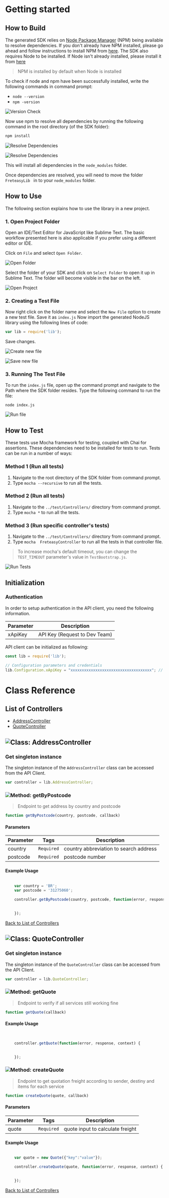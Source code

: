 # Getting started

## How to Build

The generated SDK relies on [Node Package Manager](https://www.npmjs.com/) (NPM) being available to resolve dependencies. If you don't already have NPM installed, please go ahead and follow instructions to install NPM from [here](https://nodejs.org/en/download/).
The SDK also requires Node to be installed. If Node isn't already installed, please install it from [here](https://nodejs.org/en/download/)
> NPM is installed by default when Node is installed

To check if node and npm have been successfully installed, write the following commands in command prompt:

* `node --version`
* `npm -version`

![Version Check](https://apidocs.io/illustration/nodejs?step=versionCheck&workspaceFolder=Freteasy-Node)

Now use npm to resolve all dependencies by running the following command in the root directory (of the SDK folder):

```bash
npm install
```

![Resolve Dependencies](https://apidocs.io/illustration/nodejs?step=resolveDependency1&workspaceFolder=Freteasy-Node)

![Resolve Dependencies](https://apidocs.io/illustration/nodejs?step=resolveDependency2)

This will install all dependencies in the `node_modules` folder.

Once dependencies are resolved, you will need to move the folder `FreteasyLib ` in to your `node_modules` folder.

## How to Use

The following section explains how to use the library in a new project.

### 1. Open Project Folder
Open an IDE/Text Editor for JavaScript like Sublime Text. The basic workflow presented here is also applicable if you prefer using a different editor or IDE.

Click on `File` and select `Open Folder`.

![Open Folder](https://apidocs.io/illustration/nodejs?step=openFolder)

Select the folder of your SDK and click on `Select Folder` to open it up in Sublime Text. The folder will become visible in the bar on the left.

![Open Project](https://apidocs.io/illustration/nodejs?step=openProject&workspaceFolder=Freteasy-Node)

### 2. Creating a Test File

Now right click on the folder name and select the `New File` option to create a new test file. Save it as `index.js` Now import the generated NodeJS library using the following lines of code:

```js
var lib = require('lib');
```

Save changes.

![Create new file](https://apidocs.io/illustration/nodejs?step=createNewFile&workspaceFolder=Freteasy-Node)

![Save new file](https://apidocs.io/illustration/nodejs?step=saveNewFile&workspaceFolder=Freteasy-Node)

### 3. Running The Test File

To run the `index.js` file, open up the command prompt and navigate to the Path where the SDK folder resides. Type the following command to run the file:

```
node index.js
```

![Run file](https://apidocs.io/illustration/nodejs?step=runProject&workspaceFolder=Freteasy-Node)


## How to Test

These tests use Mocha framework for testing, coupled with Chai for assertions. These dependencies need to be installed for tests to run.
Tests can be run in a number of ways:

### Method 1 (Run all tests)

1. Navigate to the root directory of the SDK folder from command prompt.
2. Type `mocha --recursive` to run all the tests.

### Method 2 (Run all tests)

1. Navigate to the `../test/Controllers/` directory from command prompt.
2. Type `mocha *` to run all the tests.

### Method 3 (Run specific controller's tests)

1. Navigate to the `../test/Controllers/` directory from command prompt.
2. Type `mocha  FreteasyController`  to run all the tests in that controller file.

> To increase mocha's default timeout, you can change the `TEST_TIMEOUT` parameter's value in `TestBootstrap.js`.

![Run Tests](https://apidocs.io/illustration/nodejs?step=runTests&controllerName=FreteasyController)

## Initialization

### Authentication
In order to setup authentication in the API client, you need the following information.

| Parameter | Description |
|-----------|-------------|
| xApiKey | API Key (Request to Dev Team) |



API client can be initialized as following:

```JavaScript
const lib = require('lib');

// Configuration parameters and credentials
lib.Configuration.xApiKey = "xxxxxxxxxxxxxxxxxxxxxxxxxxxxxxxxxxxx"; // API Key (Request to Dev Team)

```



# Class Reference

## <a name="list_of_controllers"></a>List of Controllers

* [AddressController](#address_controller)
* [QuoteController](#quote_controller)

## <a name="address_controller"></a>![Class: ](https://apidocs.io/img/class.png ".AddressController") AddressController

### Get singleton instance

The singleton instance of the ``` AddressController ``` class can be accessed from the API Client.

```javascript
var controller = lib.AddressController;
```

### <a name="get_by_postcode"></a>![Method: ](https://apidocs.io/img/method.png ".AddressController.getByPostcode") getByPostcode

> Endpoint to get address by country and postcode


```javascript
function getByPostcode(country, postcode, callback)
```
#### Parameters

| Parameter | Tags | Description |
|-----------|------|-------------|
| country |  ``` Required ```  | country abbreviation to search address |
| postcode |  ``` Required ```  | postcode number |



#### Example Usage

```javascript

    var country = 'BR';
    var postcode = '31275060';

    controller.getByPostcode(country, postcode, function(error, response, context) {

    
    });
```



[Back to List of Controllers](#list_of_controllers)

## <a name="quote_controller"></a>![Class: ](https://apidocs.io/img/class.png ".QuoteController") QuoteController

### Get singleton instance

The singleton instance of the ``` QuoteController ``` class can be accessed from the API Client.

```javascript
var controller = lib.QuoteController;
```

### <a name="get_quote"></a>![Method: ](https://apidocs.io/img/method.png ".QuoteController.getQuote") getQuote

> Endpoint to verify if all services still working fine


```javascript
function getQuote(callback)
```

#### Example Usage

```javascript


    controller.getQuote(function(error, response, context) {

    
    });
```



### <a name="create_quote"></a>![Method: ](https://apidocs.io/img/method.png ".QuoteController.createQuote") createQuote

> Endpoint to get quotation freight according to sender, destiny and items for each service


```javascript
function createQuote(quote, callback)
```
#### Parameters

| Parameter | Tags | Description |
|-----------|------|-------------|
| quote |  ``` Required ```  | quote input to calculate freight |



#### Example Usage

```javascript

    var quote = new Quote({"key":"value"});

    controller.createQuote(quote, function(error, response, context) {

    
    });
```



[Back to List of Controllers](#list_of_controllers)




